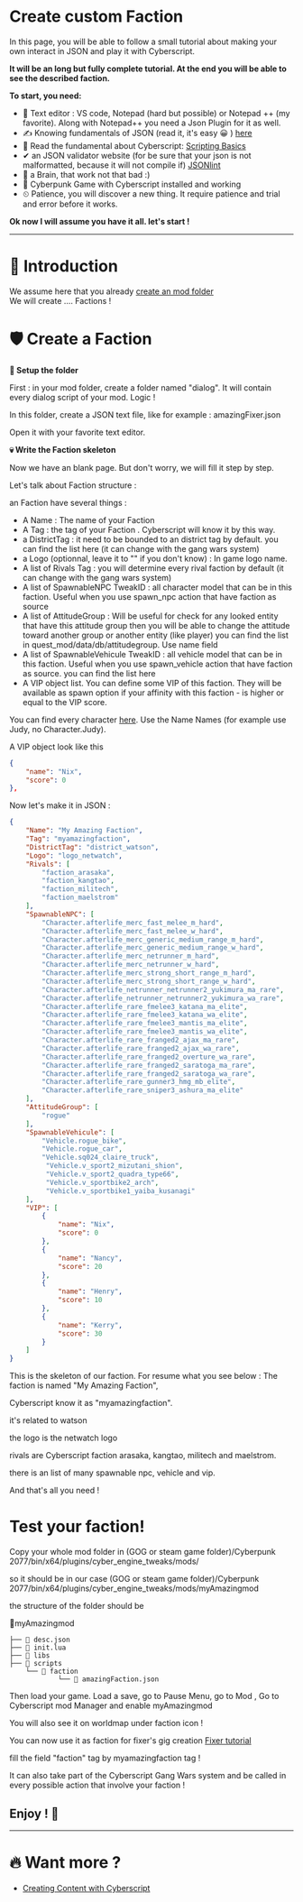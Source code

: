 # Create custom Faction

In this page, you will be able to follow a small tutorial about making your own interact in JSON and play it with Cyberscript.

**It will be an long but fully complete tutorial. At the end you will be able to see the described faction.**

**To start, you need:**
- 📄 Text editor : VS code, Notepad (hard but possible) or Notepad ++ (my favorite). Along with Notepad++ you need a Json Plugin for it as well.
- ✍️ Knowing fundamentals of JSON (read it, it's easy 😀 ) [here](https://www.w3schools.com/js/js_json_intro.asp)
- 💯 Read the fundamental about Cyberscript: [Scripting Basics](scripting-basics.md)
- ✔ an JSON validator website (for be sure that your json is not malformatted, because it will not compile if) [JSONlint](https://jsonlint.com/)
- 🧠 a Brain, that work not that bad :)
- 🥇 Cyberpunk Game with Cyberscript installed and working
- ⏲ Patience, you will discover a new thing. It require patience and trial and error before it works.

**Ok now I will assume you have it all. let's start !**<hr>

# 📁 Introduction

We assume here that you already [create an mod folder](create-an-mod-folder.md)
<br>We will create .... Factions !

# 🛡 Create a Faction

**📂 Setup the folder**

First : in your mod folder, create a folder named "dialog". It will contain every dialog script of your mod. Logic !

In this folder, create a JSON text file, like for example : amazingFixer.json

Open it with your favorite text editor.

**💀 Write the Faction skeleton**

Now we have an blank page. But don't worry, we will fill it step by step.

Let's talk about Faction structure :

an Faction have several things :

- A Name : The name of your Faction
- A Tag : the tag of your Faction . Cyberscript will know it by this way.
- a DistrictTag : it need to be bounded to an district tag by default. you can find the list here (it can change with the gang wars  system)
- a Logo (optionnal, leave it to "" if you don't know) : In game logo name.
- A list of Rivals Tag : you will determine every rival faction by default (it can change with the gang wars system)
- A list of SpawnableNPC TweakID : all character model that can be in this faction. Useful when you use spawn_npc action that have  faction as source
- A list of AttitudeGroup : Will be useful for check for any looked entity that have this attitude group then you will be able to change the attitude toward another group or another entity (like player) you can find the list in quest_mod/data/db/attitudegroup. Use name field
- A list of SpawnableVehicule TweakID : all vehicle model that can be in this faction. Useful when you use spawn_vehicle action that have faction as source. you can find the list here
- A VIP object list. You can define some VIP of this faction. They will be available as spawn option if your affinity with this faction - is higher or equal to the VIP score.

You can find every character [here](https://raw.githubusercontent.com/cyberscript77/release/main/bin/x64/plugins/cyber_engine_tweaks/mods/cyberscript/mod/data/CharacterTable.xlsx?raw=true). Use the Name Names (for example use Judy, no Character.Judy).

A VIP object look like this

```json
{
	"name": "Nix",
	"score": 0
},
```

Now let's make it in JSON :

```json
{
	"Name": "My Amazing Faction",
	"Tag": "myamazingfaction",
	"DistrictTag": "district_watson",
	"Logo": "logo_netwatch",
	"Rivals": [
		"faction_arasaka",
		"faction_kangtao",
		"faction_militech",
		"faction_maelstrom"
	],
	"SpawnableNPC": [
		"Character.afterlife_merc_fast_melee_m_hard",
		"Character.afterlife_merc_fast_melee_w_hard",
		"Character.afterlife_merc_generic_medium_range_m_hard",
		"Character.afterlife_merc_generic_medium_range_w_hard",
		"Character.afterlife_merc_netrunner_m_hard",
		"Character.afterlife_merc_netrunner_w_hard",
		"Character.afterlife_merc_strong_short_range_m_hard",
		"Character.afterlife_merc_strong_short_range_w_hard",
		"Character.afterlife_netrunner_netrunner2_yukimura_ma_rare",
		"Character.afterlife_netrunner_netrunner2_yukimura_wa_rare",
		"Character.afterlife_rare_fmelee3_katana_ma_elite",
		"Character.afterlife_rare_fmelee3_katana_wa_elite",
		"Character.afterlife_rare_fmelee3_mantis_ma_elite",
		"Character.afterlife_rare_fmelee3_mantis_wa_elite",
		"Character.afterlife_rare_franged2_ajax_ma_rare",
		"Character.afterlife_rare_franged2_ajax_wa_rare",
		"Character.afterlife_rare_franged2_overture_wa_rare",
		"Character.afterlife_rare_franged2_saratoga_ma_rare",
		"Character.afterlife_rare_franged2_saratoga_wa_rare",
		"Character.afterlife_rare_gunner3_hmg_mb_elite",
		"Character.afterlife_rare_sniper3_ashura_ma_elite"
	],
	"AttitudeGroup": [
		"rogue"
	],	
	"SpawnableVehicule": [
		"Vehicle.rogue_bike",	
		"Vehicle.rogue_car",
		"Vehicle.sq024_claire_truck",
		 "Vehicle.v_sport2_mizutani_shion", 
		 "Vehicle.v_sport2_quadra_type66", 
		 "Vehicle.v_sportbike2_arch",
		 "Vehicle.v_sportbike1_yaiba_kusanagi"
	],
	"VIP": [
		{
			"name": "Nix",
			"score": 0
		},
		{
			"name": "Nancy",
			"score": 20
		},
		{
			"name": "Henry",
			"score": 10
		},
		{
			"name": "Kerry",
			"score": 30
		}
	]
}
```

This is the skeleton of our faction. For resume what you see below : The faction is named "My Amazing Faction",

Cyberscript know it as "myamazingfaction".

it's related to watson

the logo is the netwatch logo

rivals are Cyberscript faction arasaka, kangtao, militech and maelstrom.

there is an list of many spawnable npc, vehicle and vip.

And that's all you need !

# Test your faction!

Copy your whole mod folder in (GOG or steam game folder)/Cyberpunk 2077/bin/x64/plugins/cyber_engine_tweaks/mods/

so it should be in our case (GOG or steam game folder)/Cyberpunk 2077/bin/x64/plugins/cyber_engine_tweaks/mods/myAmazingmod

the structure of the folder should be

📂myAmazingmod

```structure
├── 📃 desc.json
├── 📃 init.lua
├── 📁 libs
├── 📁 scripts
	└── 📁 faction
     		└── 📃 amazingFaction.json
```

Then load your game. Load a save, go to Pause Menu, go to Mod , Go to Cyberscript mod Manager and enable myAmazingmod

You will also see it on worldmap under faction icon !

You can now use it as faction for fixer's gig creation [Fixer tutorial](create-custom-fixer.md)

fill the field "faction" tag by myamazingfaction tag !

It can also take part of the Cyberscript Gang Wars system and be called in every possible action that involve your faction !

<h2>Enjoy ! 🤠</h2><hr>

# 🔥 Want more ?
- [Creating Content with Cyberscript](creating-content-with-cyberscript.md)
